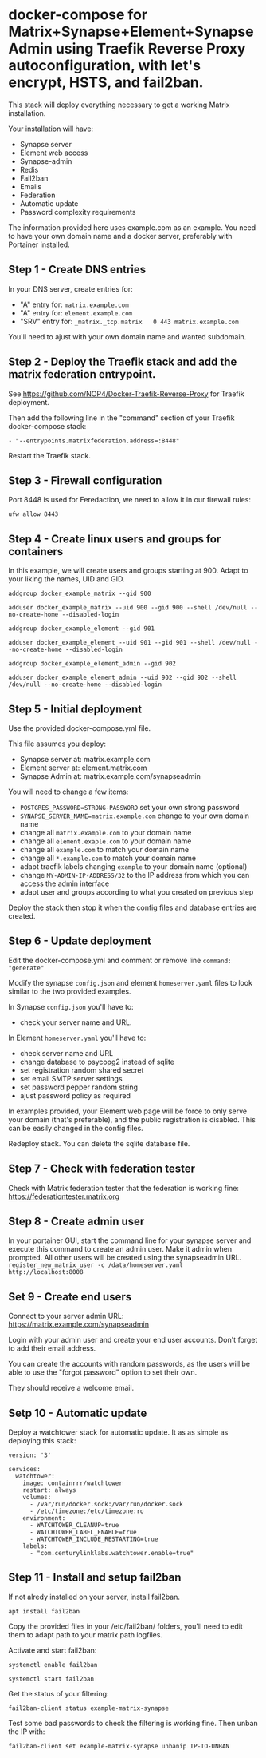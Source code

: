 # docker-compose for Matrix+Synapse+Element+SynapseAdmin using Traefik Reverse Proxy autoconfiguration, with let's encrypt, HSTS, and fail2ban.

This stack will deploy everything necessary to get a working Matrix installation.

Your installation will have:
- Synapse server
- Element web access
- Synapse-admin
- Redis
- Fail2ban
- Emails
- Federation
- Automatic update
- Password complexity requirements

The information provided here uses example.com as an example. You need to have your own domain name and a docker server, preferably with Portainer installed.


## Step 1 - Create DNS entries

In your DNS server, create entries for:
- "A" entry for: `matrix.example.com`
- "A" entry for: `element.example.com`
- "SRV" entry for: `_matrix._tcp.matrix` &emsp; `0 443 matrix.example.com`

You'll need to ajust with your own domain name and wanted subdomain.


## Step 2 - Deploy the Traefik stack and add the matrix federation entrypoint.

See https://github.com/NOP4/Docker-Traefik-Reverse-Proxy for Traefik deployment.

Then add the following line in the "command" section of your Traefik docker-compose stack:

`- "--entrypoints.matrixfederation.address=:8448"`

Restart the Traefik stack.


## Step 3 - Firewall configuration

Port 8448 is used for Feredaction, we need to allow it in our firewall rules:

`ufw allow 8443`


## Step 4 - Create linux users and groups for containers


In this example, we will create users and groups starting at 900. Adapt to your liking the names, UID and GID.

`addgroup docker_example_matrix --gid 900`

`adduser docker_example_matrix --uid 900 --gid 900 --shell /dev/null --no-create-home --disabled-login`

`addgroup docker_example_element --gid 901`

`adduser docker_example_element --uid 901 --gid 901 --shell /dev/null --no-create-home --disabled-login`

`addgroup docker_example_element_admin --gid 902`

`adduser docker_example_element_admin --uid 902 --gid 902 --shell /dev/null --no-create-home --disabled-login`

## Step 5 - Initial deployment

Use the provided docker-compose.yml file.

This file assumes you deploy:
- Synapse server at: matrix.example.com
- Element server at: element.matrix.com
- Synapse Admin at: matrix.example.com/synapseadmin 

You will need to change a few items:
- `POSTGRES_PASSWORD=STRONG-PASSWORD` set your own strong password
- `SYNAPSE_SERVER_NAME=matrix.example.com` change to your own domain name
- change all `matrix.example.com` to your domain name
- change all `element.exaple.com` to your domain name
- change all `example.com` to match your domain name
- change all `*.example.com` to match your domain name
- adapt traefik labels changing `example` to your domain name (optional)
- change `MY-ADMIN-IP-ADDRESS/32` to the IP address from which you can access the admin interface
- adapt user and groups according to what you created on previous step

Deploy the stack then stop it when the config files and database entries are created. 


## Step 6 - Update deployment

Edit the docker-compose.yml and comment or remove line `command: "generate"`

Modify the synapse `config.json` and element `homeserver.yaml` files to look similar to the two provided examples.

In Synapse `config.json` you'll have to:

- check your server name and URL.

In Element `homeserver.yaml` you'll have to:

- check server name and URL
- change database to psycopg2 instead of sqlite
- set registration random shared secret
- set email SMTP server settings
- set password pepper random string
- ajust password policy as required

In examples provided, your Element web page will be force to only serve your domain (that's preferable), and the public registration is disabled. This can be easily changed in the config files.


Redeploy stack. You can delete the sqlite database file.


## Step 7 - Check with federation tester

Check with Matrix federation tester that the federation is working fine: https://federationtester.matrix.org


## Step 8 - Create admin user

In your portainer GUI, start the command line for your synapse server and execute this command to create an admin user. Make it admin when prompted. All other users will be created using the synapseadmin URL.
`register_new_matrix_user -c /data/homeserver.yaml http://localhost:8008`


## Set 9 - Create end users

Connect to your server admin URL: https://matrix.example.com/synapseadmin

Login with your admin user and create your end user accounts. Don't forget to add their email address.

You can create the accounts with random passwords, as the users will be able to use the "forgot password" option to set their own.

They should receive a welcome email.


## Setp 10 - Automatic update

Deploy a watchtower stack for automatic update.
It as as simple as deploying this stack:

```
version: '3'

services:
  watchtower:
    image: containrrr/watchtower
    restart: always
    volumes:
      - /var/run/docker.sock:/var/run/docker.sock
      - /etc/timezone:/etc/timezone:ro
    environment:
      - WATCHTOWER_CLEANUP=true
      - WATCHTOWER_LABEL_ENABLE=true
      - WATCHTOWER_INCLUDE_RESTARTING=true
    labels:
      - "com.centurylinklabs.watchtower.enable=true"
```


## Step 11 - Install and setup fail2ban

If not alredy installed on your server, install fail2ban.

`apt install fail2ban`

Copy the provided files in your /etc/fail2ban/ folders, you'll need to edit them to adapt path to your matrix path logfiles.

Activate and start fail2ban:

`systemctl enable fail2ban`

`systemctl start fail2ban`

Get the status of your filtering:

`fail2ban-client status example-matrix-synapse`

Test some bad passwords to check the filtering is working fine. Then unban the IP with:

`fail2ban-client set example-matrix-synapse unbanip IP-TO-UNBAN`

